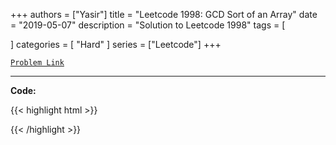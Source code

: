 
+++
authors = ["Yasir"]
title = "Leetcode 1998: GCD Sort of an Array"
date = "2019-05-07"
description = "Solution to Leetcode 1998"
tags = [
    
]
categories = [
    "Hard"
]
series = ["Leetcode"]
+++



[`Problem Link`](https://leetcode.com/problems/gcd-sort-of-an-array/description/)

---

**Code:**

{{< highlight html >}}

{{< /highlight >}}

